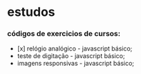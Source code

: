 # estudos

<h3> códigos de exercicios de cursos: </h3>
<ul> 
  <li> [x] relógio analógico - javascript básico; </li>
  <li> teste de digitação - javascript básico; </li>
  <li> imagens responsivas - javascript básico; </li>
</ul>
